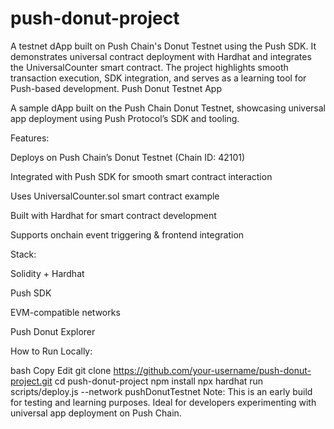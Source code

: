 # push-donut-project
A testnet dApp built on Push Chain's Donut Testnet using the Push SDK. It demonstrates universal contract deployment with Hardhat and integrates the UniversalCounter smart contract. The project highlights smooth transaction execution, SDK integration, and serves as a learning tool for Push-based development.
Push Donut Testnet App

A sample dApp built on the Push Chain Donut Testnet, showcasing universal app deployment using Push Protocol’s SDK and tooling.

Features:

Deploys on Push Chain’s Donut Testnet (Chain ID: 42101)

Integrated with Push SDK for smooth smart contract interaction

Uses UniversalCounter.sol smart contract example

Built with Hardhat for smart contract development

Supports onchain event triggering & frontend integration

Stack:

Solidity + Hardhat

Push SDK

EVM-compatible networks

Push Donut Explorer

How to Run Locally:

bash
Copy
Edit
git clone https://github.com/your-username/push-donut-project.git
cd push-donut-project
npm install
npx hardhat run scripts/deploy.js --network pushDonutTestnet 
Note:
This is an early build for testing and learning purposes. Ideal for developers experimenting with universal app deployment on Push Chain.


